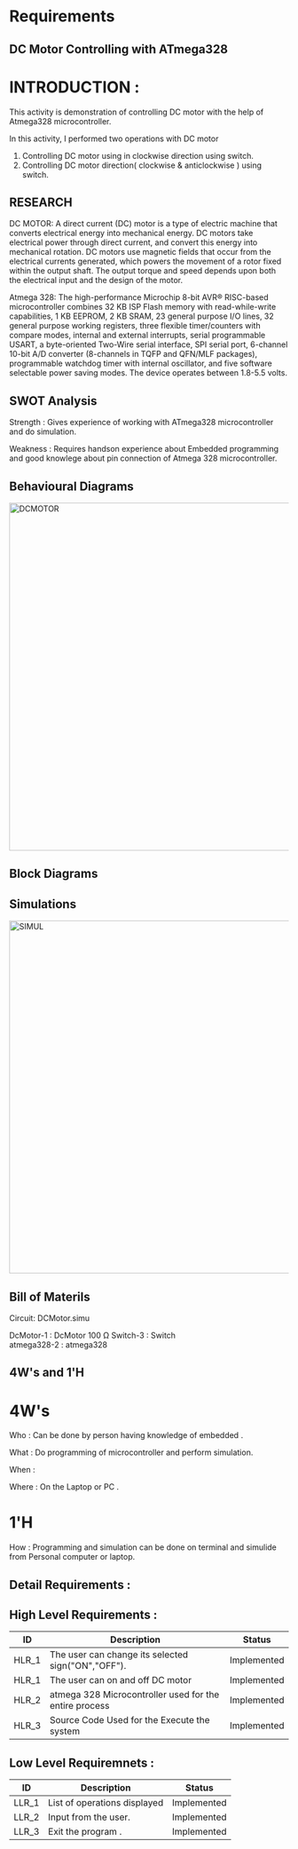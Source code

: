 # Requirements

## DC Motor Controlling with ATmega328

# INTRODUCTION :
This activity is demonstration of controlling DC motor with the help of Atmega328 microcontroller.

In this activity, 
I performed two operations with DC motor
1) Controlling DC motor using in clockwise direction using switch.
2) Controlling DC motor direction( clockwise & anticlockwise ) using switch.

## RESEARCH



DC MOTOR: 
A direct current (DC) motor is a type of electric machine that converts electrical energy into mechanical energy. DC motors take electrical power through direct current, and convert this energy into mechanical rotation.
DC motors use magnetic fields that occur from the electrical currents generated, which powers the movement of a rotor fixed within the output shaft. The output torque and speed depends upon both the electrical input and the design of the motor.

Atmega 328:
The high-performance Microchip 8-bit AVR® RISC-based microcontroller combines 32 KB ISP Flash memory with read-while-write capabilities, 1 KB EEPROM, 2 KB SRAM, 23 general purpose I/O lines, 32 general purpose working registers, three flexible timer/counters with compare modes, internal and external interrupts, serial programmable USART, a byte-oriented Two-Wire serial interface, SPI serial port, 6-channel 10-bit A/D converter (8-channels in TQFP and QFN/MLF packages), programmable watchdog timer with internal oscillator, and five software selectable power saving modes. The device operates between 1.8-5.5 volts.


## SWOT Analysis

Strength : Gives experience of working with ATmega328 microcontroller and do simulation.

Weakness : Requires handson experience about Embedded programming and good knowlege about pin connection of Atmega 328 microcontroller.




## Behavioural Diagrams

<img width="627" alt="DCMOTOR" src="https://user-images.githubusercontent.com/65439755/144383337-87766168-cded-47f1-bcdf-aa79b7980447.PNG">



## Block Diagrams

## Simulations

<img width="636" alt="SIMUL" src="https://user-images.githubusercontent.com/65439755/144383892-00905ce4-4336-4a95-aaa5-62eb28a10bfd.PNG">


## Bill of Materils
Circuit: DCMotor.simu

DcMotor-1 : DcMotor 100 Ω
Switch-3 : Switch   
atmega328-2 : atmega328   

## 4W's and 1'H
# 4W's

Who : Can be done by person having knowledge of embedded .

What : Do programming of microcontroller and perform simulation.

When :

Where : On the Laptop or PC .

# 1'H
How : Programming and simulation can be done on terminal and simulide from Personal computer or laptop.



## Detail Requirements :
## High Level Requirements :
| ID | Description | Status |
| --- | --- | --- |
| HLR_1 | The user can change its selected sign("ON","OFF"). | Implemented |
| HLR_1 | The user can on and off DC motor | Implemented |
| HLR_2	| atmega 328 Microcontroller used for the entire process |  Implemented |
| HLR_3 |	Source Code	Used for the Execute the system |  Implemented |


## Low Level Requiremnets :
| ID | Description | Status |
| --- | --- | --- |
| LLR_1 | List of operations displayed | Implemented |
| LLR_2 | Input from the user. | Implemented |
| LLR_3 |Exit the program . | Implemented |


